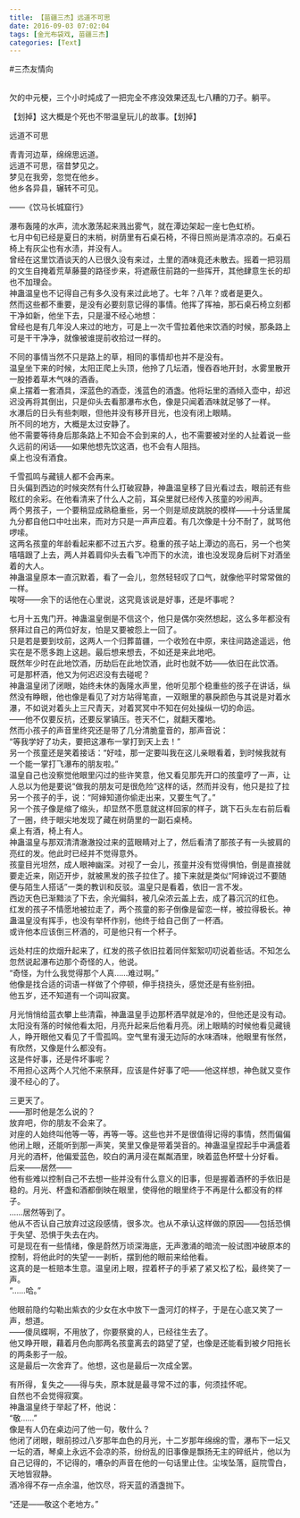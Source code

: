 ```yaml
---
title: 【苗疆三杰】远道不可思
date: 2016-09-03 07:02:04
tags: [金光布袋戏, 苗疆三杰]
categories: [Text]
---
```


<p dir="ltr"  >#三杰友情向<br /><br /></p> 
<p dir="ltr"  >欠的中元梗，三个小时炖成了一把完全不疼没效果还乱七八糟的刀子。躺平。</p> 
<p dir="ltr"  >【划掉】这大概是个死也不带温皇玩儿的故事。【划掉】</p> 
<p dir="ltr"  >远道不可思</p> 
<p dir="ltr"  >青青河边草，绵绵思远道。<br /> 远道不可思，宿昔梦见之。<br /> 梦见在我旁，忽觉在他乡。<br /> 他乡各异县，辗转不可见。</p> 
<p dir="ltr"  >——《饮马长城窟行》</p> 
<p dir="ltr"  >瀑布轰隆的水声，流水激荡起来溅出雾气，就在潭边架起一座七色虹桥。<br /> 七月中旬已经是夏日的末梢，树荫里有石桌石椅，不得日照尚是清凉凉的。石桌石椅上有灰尘也有水渍，并没有人。<br /> 曾经在这里饮酒谈天的人已很久没有来过，土里的酒味竟还未散去。摇着一把羽扇的文生自掩着荒草藤蔓的路径步来，将遮蔽住前路的一些挥开，其他肆意生长的却也不加理会。<br /> 神蛊温皇也不记得自己有多久没有来过此地了。七年？八年？或者是更久。<br /> 然而这些都不重要，是没有必要刻意记得的事情。他挥了挥袖，那石桌石椅立刻都干净如新，他坐下去，只是漫不经心地想：<br /> 曾经也是有几年没人来过的地方，可是上一次千雪拉着他来饮酒的时候，那条路上可是干干净净，就像被谁提前收拾过一样的。</p> 
<p dir="ltr"  >不同的事情当然不只是路上的草，相同的事情却也并不是没有。<br /> 温皇坐下来的时候，太阳正爬上头顶，他拎了几坛酒，慢吞吞地开封，水雾里散开一股掺着草木气味的酒香。<br /> 桌上摆着一套酒具，深蓝色的酒壶，浅蓝色的酒盏。他将坛里的酒倾入壶中，却迟迟没再将其倒出，只是仰头去看那瀑布水色，像是只闻着酒味就足够了一样。<br /> 水瀑后的日头有些刺眼，但他并没有移开目光，也没有闭上眼睛。<br /> 所不同的地方，大概是太过安静了。<br /> 他不需要等待身后那条路上不知会不会到来的人，也不需要被对坐的人扯着说一些久远前的闲话——如果他想先饮这酒，也不会有人阻挡。<br /> 桌上也没有酒食。</p> 
<p dir="ltr"  >千雪孤鸣与藏镜人都不会再来。<br /> 日头偏到西边的时候突然有什么打破寂静，神蛊温皇移了目光看过去，眼前还有些眩红的余彩。在他看清来了什么人之前，耳朵里就已经传入孩童的吵闹声。<br /> 两个男孩子，一个要稍显成熟稳重些，另一个则是顽皮跳脱的模样——十分话里属九分都自他口中吐出来，而对方只是一声声应着。有几次像是十分不耐了，就骂他啰嗦。<br /> 这两名孩童的年龄看起来都不过五六岁。稳重的孩子站上潭边的高石，另一个也笑嘻嘻跟了上去，两人并着肩仰头去看飞冲而下的水流，谁也没发现身后树下对酒坐着的大人。<br /> 神蛊温皇原本一直沉默着，看了一会儿，忽然轻轻叹了口气，就像他平时常常做的一样。<br /> 唉呀——余下的话他在心里说，这究竟该说是好事，还是坏事呢？</p> 
<p dir="ltr"  >七月十五鬼门开。神蛊温皇倒是不信这个，他只是偶尔突然想起，这么多年都没有祭拜过自己的两位好友，怕是又要被怨上一回了。<br /> 只是若是要到坟前，这两人一个归葬苗疆，一个收殓在中原，来往间路途遥远，他实在是不愿多跑上这趟。最后想来想去，不如还是来此地吧。<br /> 既然年少时在此地饮酒，历劫后在此地饮酒，此时也就不妨——依旧在此饮酒。<br /> 可是那杯酒，他又为何迟迟没有去碰呢？<br /> 神蛊温皇闭了闭眼，始终未休的轰隆水声里，他听见那个稳重些的孩子在讲话，纵然没有睁眼，他也像是看见了对方站得笔直，一双眼里的暴戾颜色与其说是对着水瀑，不如说对着头上三尺青天，对着冥冥中不知在何处操纵一切的命运。<br /> ——他不仅要反抗，还要反掌镇压。苍天不仁，就翻天覆地。<br /> 然而小孩子的声音里终究还是带了几分清脆童音的，那声音说：<br /> “等我学好了功夫，要把这瀑布一掌打到天上去！”<br /> 另一个孩童还是笑着接话：“好哇，那一定要叫我在这儿亲眼看着，到时候我就有一个能一掌打飞瀑布的朋友啦。”<br /> 温皇自己也没察觉他眼里闪过的些许笑意，他又看见那先开口的孩童哼了一声，让人总以为他是要说“做我的朋友可是很危险”这样的话，然而并没有，他只是拉了拉另一个孩子的手，说：“阿婶知道你偷走出来，又要生气了。”<br /> 另一个孩子像是缩了缩头，却显然不愿意就这样回家的样子，跳下石头左右前后看了一圈，终于眼尖地发现了藏在树荫里的一副石桌椅。<br /> 桌上有酒，椅上有人。<br /> 神蛊温皇与那双清清澈澈投过来的蓝眼睛对上了，然后看清了那孩子有一头披肩的亮红的发。他此时已经并不觉得意外。<br /> 孩童目光坦然，成人眼神幽深。对视了一会儿，孩童并没有觉得惧怕，倒是直接就要走近来，刚迈开步，就被黑发的孩子拉住了。接下来就是类似“阿婶说过不要随便与陌生人搭话”一类的教训和反驳。温皇只是看着，依旧一言不发。<br /> 西边天色已渐黯淡了下去，余光偏斜，被几朵浓云盖上去，成了暮沉沉的红色。<br /> 红发的孩子不情愿地被拉走了，两个孩童的影子倒像是留恋一样，被拉得极长。神蛊温皇没有挥手，也没有举杯作别，他终于给自己倒了一杯酒。<br /> 或许他本应该倒三杯酒的，可是他只有一个杯子。</p> 
<p dir="ltr"  >远处村庄的炊烟升起来了，红发的孩子依旧拉着同伴絮絮叨叨说着些话。不知怎么忽然说起瀑布边那个奇怪的人，他说。<br /> “奇怪，为什么我觉得那个人真……难过啊。”<br /> 他像是找合适的词语一样做了个停顿，伸手挠挠头，感觉还是有些别扭。<br /> 他五岁，还不知道有一个词叫寂寞。</p> 
<p dir="ltr"  >月光悄悄给蓝衣攀上些清霜，神蛊温皇手边那杯酒早就是冷的，但他还是没有动。<br /> 太阳没有落的时候他看太阳，月亮升起来后他看月亮。闭上眼睛的时候他看见藏镜人，睁开眼他又看见了千雪孤鸣。空气里有漫无边际的水味酒味，他眼里有怅然，有欣然，又像是什么都没有。<br /> 这是件好事，还是件坏事呢？<br /> 不用担心这两个人咒他不来祭拜，应该是件好事了吧——他这样想，神色就又变作漫不经心的了。</p> 
<p dir="ltr"  >三更天了。<br /> ——那时他是怎么说的？<br /> 放弃吧，你的朋友不会来了。<br /> 对座的人始终叫他等一等，再等一等。这些也并不是很值得记得的事情，然而偏偏他闭上眼，还能听到那一声笑，笑里又像是带着哭音的。神蛊温皇捏起手中满盛着月光的酒杯，他偏爱蓝色，皎白的满月浸在粼粼酒里，映着蓝色杯壁十分好看。<br /> 后来——居然——<br /> 他有些难以控制自己不去想一些并没有什么意义的旧事，但是握着酒杯的手依旧是稳的。月光、杯盏和酒都倒映在眼里，使得他的眼里终于不再是什么都没有的样子。<br /> ……居然等到了。<br /> 他从不否认自己放弃过这段感情，很多次。也从不承认这样做的原因——包括恐惧于失望、恐惧于失去在内。<br /> 可是现在有一些情绪，像是蔚然万顷深海底，无声激涌的暗流一般试图冲破原本的控制，将他此时的失望一一剥析，摆到他的眼前来给他看。<br /> 这真的是一桩赔本生意。温皇闭上眼，捏着杯子的手紧了紧又松了松，最终笑了一声。<br /> “……哈。”</p> 
<p dir="ltr"  >他眼前隐约勾勒出紫衣的少女在水中放下一盏河灯的样子，于是在心底又笑了一声，想道。<br /> ——傻凤蝶啊，不用放了，你要祭奠的人，已经往生去了。<br /> 他又睁开眼，藉着月色向那两名孩童离去的路望了望，也像是还能看到被夕阳拖长的两条影子一般。<br /> 这是最后一次舍弃了。他想，这也是最后一次成全罢。</p> 
<p dir="ltr"  >有所得，复失之——得与失，原本就是最寻常不过的事，何须挂怀呢。<br /> 自然也不会觉得寂寞。<br /> 神蛊温皇终于举起了杯，他说：<br /> “敬……”<br /> 像是有人仍在桌边问了他一句，敬什么？<br /> 他闭了闭眼，眼前掠过八岁那年血色的月光，十二岁那年绵绵的雪，瀑布下一坛又一坛的酒，琴桌上永远不会凉的茶，纷纷乱的旧事像是飘扬无主的碎纸片，他以为自己记得的，不记得的，嘈杂的声音在他的一句话里止住。尘埃坠落，庭院雪白，天地皆寂静。<br /> 酒冷得不存一点余温，他饮尽，将天蓝的酒盏抛下。</p> 
<p dir="ltr"  >“还是——敬这个老地方。”</p>